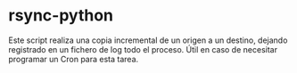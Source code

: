 # rsync-python

Este script realiza una copia incremental de un origen a un destino, dejando registrado en un fichero de log todo el proceso.
Útil en caso de necesitar programar un Cron para esta tarea.
